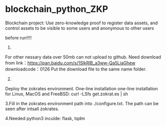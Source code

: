 # blockchain_python_ZKP
Blockchain project: Use zero-knowledge proof to register data assets, and control assets to be visible to some users and anonymous to other users

before run!!!!

1.
For other nessary data over 50mb can not upload to github.
Need download from link：https://pan.baidu.com/s/1SlkRlB_a3ww-Qa5LiaGhew 
           downloadcode：0126 
Put the download file to the same name folder.

2.
Deploy the zokrates environment. One-line installation
 one-line installation for Linux, MacOS and FreeBSD:
curl -LSfs get.zokrat.es | sh

3.Fill in the zokrates environment path into ./configure.txt. The path can be seen after intsall zokrates.

4.Needed python3 inculde: flask, tqdm
